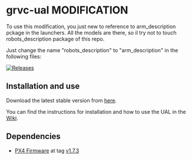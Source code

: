 # grvc-ual MODIFICATION

To use this modification, you just new to reference to arm_description pckage in the launchers. All the models are there, so il try not to touch robots_description package of this repo.

Just change the name "robots_description" to "arm_description" in the following files:


[![Releases](https://img.shields.io/github/release/grvcTeam/grvc-ual.svg)](https://github.com/grvcTeam/grvc-ual/releases)



## Installation and use

Download the latest stable version from [here](https://github.com/grvcTeam/grvc-ual/releases).

You can find the instructions for installation and how to use the UAL in the [Wiki](https://github.com/grvcTeam/grvc-ual/wiki).

## Dependencies

 * [PX4 Firmware](https://github.com/PX4/Firmware) at tag [v1.7.3](https://github.com/PX4/Firmware/tree/v1.7.3)
